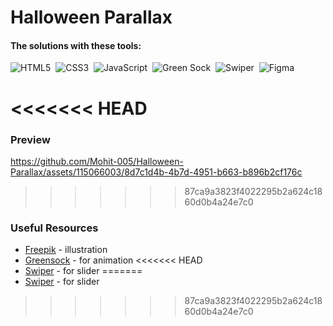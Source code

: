 # Halloween Parallax

#### The solutions with these tools:

![HTML5](https://img.shields.io/badge/-HTML5-E34F26?style=for-the-badge&logo=html5&logoColor=white)&nbsp;
![CSS3](https://img.shields.io/badge/-CSS3-1572B6?style=for-the-badge&logo=css3)&nbsp;
![JavaScript](https://img.shields.io/badge/Javascript-F7DF1E.svg?style=for-the-badge&logo=javascript&logoColor=black)&nbsp;
![Green Sock](https://img.shields.io/badge/greensock-88CE02?style=for-the-badge&logo=greensock&logoColor=white)&nbsp;
![Swiper](https://img.shields.io/badge/swiper%20js-4287F5?style=for-the-badge&logo=swiper&logoColor=white)&nbsp;
![Figma](https://img.shields.io/badge/figma-6E12C4.svg?style=for-the-badge&logo=figma&logoColor=white)&nbsp;

<<<<<<< HEAD
=======
### Preview

https://github.com/Mohit-005/Halloween-Parallax/assets/115066003/8d7c1d4b-4b7d-4951-b663-b896b2cf176c




>>>>>>> 87ca9a3823f4022295b2a624c1860d0b4a24e7c0
### Useful Resources

- [Freepik](https://www.freepik.com/free-vector/gradient-halloween-background_30592965.htm#position=36) - illustration
- [Greensock](https://greensock.com/docs/v3/Installation?checked=core,scrollTrigger) - for animation
<<<<<<< HEAD
- [Swiper](https://swiperjs.com/swiper-api#parallax) - for slider
=======
- [Swiper](https://swiperjs.com/swiper-api#parallax) - for slider
>>>>>>> 87ca9a3823f4022295b2a624c1860d0b4a24e7c0
